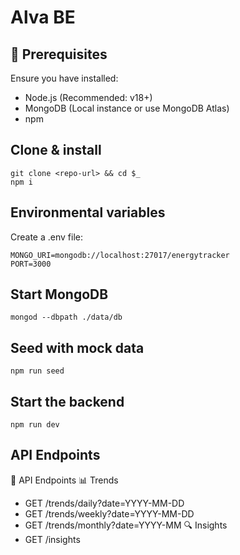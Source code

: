 # Alva BE

## 📌 Prerequisites
Ensure you have installed:

- Node.js (Recommended: v18+)
- MongoDB (Local instance or use MongoDB Atlas)
- npm


## Clone & install
```shell
git clone <repo-url> && cd $_
npm i
```

## Environmental variables
Create a .env file:

```shell
MONGO_URI=mongodb://localhost:27017/energytracker
PORT=3000
```

## Start MongoDB
```shell
mongod --dbpath ./data/db
```

## Seed with mock data
```shell
npm run seed
```

## Start the backend
```shell
npm run dev
```

## API Endpoints

🎯 API Endpoints
📊 Trends
- GET /trends/daily?date=YYYY-MM-DD
- GET /trends/weekly?date=YYYY-MM-DD
- GET /trends/monthly?date=YYYY-MM
🔍 Insights
- GET /insights
